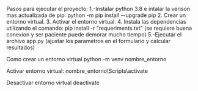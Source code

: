 
Pasos para ejecutar el proyecto:
    1.-Instalar python 3.8 e intalar la verison mas actualizada de pip: python -m pip install --upgrade pip
    2. Crear un entorno virtual.
    3. Activar el entorno virtual.
    4. Instala las dependencias utilizando el comando: pip install -r "requeriments.txt" (se requiere buena conexion y ser paciente puede demorar mucho tiempo)
    5.-Ejecutar el archivo app.py (ajustar los parametros en el formulario y calcular resultados)

Como crear un entorno virtual
    python -m venv nombre_entorno

Activar entorno virtual:
    nombre_entorno\Scripts\activate

Desactivar entorno virtual
    deactivate